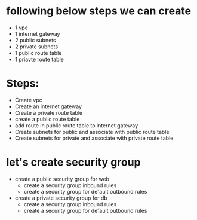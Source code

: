 # following below steps we can create
   * 1 vpc
   * 1 internet gateway
   * 2 public subnets 
   * 2 private subnets
   * 1 public route table
   * 1 priavte route table

# Steps:
   * Create vpc
   * Create an internet gateway
   * Create a private route table
   * create a public route table
   * add route in public route table to internet gateway
   * Create subnets for public and associate with public route table
   * Create subnets for private and associate with private route table

# let's create security group
   * create a public security group for web
      * create a security group inbound rules
      * create a security group for default outbound rules
   * create a private security group for db
      * create a security group inbound rules
      * create a security group for default outbound rules